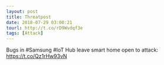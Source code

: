 ```yaml
---
layout: post
title: Threatpost
date: 2018-07-29 03:00:21
tourl: http://t.co/rD9Wvdqf3e
tags: [Attack]
---
```

Bugs in #Samsung #IoT Hub leave smart home open to attack: https://t.co/Qz1rHw93vN